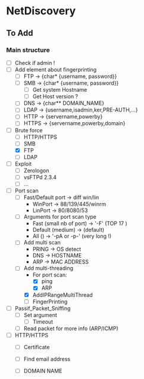 # NetDiscovery

## To Add

### Main structure 
- [ ] Check if admin ! 
- [ ] Add element about fingerprinting 
  - [ ] FTP -> {char* {username, password}}
  - [ ] SMB -> {char* {username, password}}
    - [ ] Get system Hostname
    - [ ] Get Host version ?
  - [ ] DNS -> {char** DOMAIN_NAME}
  - [ ] LDAP -> {username,isadmin,ker,PRE-AUTH,...}
  - [ ] HTTP -> {servername,powerby}
  - [ ] HTTPS -> {servername,powerby,domain}
- [ ] Brute force
  - [ ] HTTP/HTTPS
  - [ ] SMB
  - [x] FTP
  - [ ] LDAP
- [ ] Exploit
  - [ ] Zerologon
  - [ ] vsFTPd 2.3.4
  - [ ] ...
- [ ] Port scan
  - [ ] Fast/Default port -> diff win/lin
    - WinPort -> 88/139/445/winrm
    - LinPort -> 80/8080/53
  - [ ] Arguments for port scan type
      - Fast (small nb of port)	-> '-F' (TOP 17 )
      - Default (medium)			-> (default)
      - All ()					-> '-pA or -p-' (very long !)
  - [ ] Add multi scan
    - PRING -> OS detect 
    - DNS  -> HOSTNAME
    - ARP  -> MAC ADDRESS
  - [ ] Add multi-threading
    - For port scan:
      - [x] ping 
      - [X] ARP
    - [x] AddIPRangeMultiThread
    - [ ] FingerPrinting
- [ ] Passif_Packet_Sniffing
  - [ ] Set argument
    - [ ] Timeout
  - [ ] Read packet for more info (ARP/ICMP)
- [ ] HTTP/HTTPS
  - [ ] Certificate
  - [ ] Find email address
  - [ ] DOMAIN NAME


